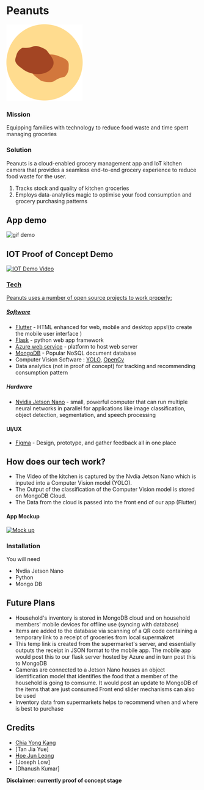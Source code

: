 # Peanuts

<img src = "./Assets/peanutLogo.png" title = "Peanut" width="200" height="200"/>

### Mission
Equipping families with technology to reduce food waste and time spent managing groceries

### Solution

Peanuts is a cloud-enabled grocery management app and IoT kitchen camera that provides a seamless end-to-end grocery experience to reduce food waste for the user.

  1. Tracks stock and quality of kitchen groceries
  2. Employs data-analytics magic to optimise your food consumption and grocery purchasing patterns


## App demo

<img src = "./Assets/foodapp.gif" title = "gif demo" height="480"/>


## IOT Proof of Concept Demo

<a href = "https://youtu.be/5LCXWCDCLPI?t=70" target="_blank"><img src = "https://i.imgur.com/NCkj6A4.png" title = "IOT Demo Video" height="300"/>

### Tech

Peanuts uses a number of open source projects to work properly:

##### Software
* [Flutter](https://flutter.dev/) - HTML enhanced for web, mobile and desktop apps!(to create the mobile user interface )
* [Flask](https://flask.palletsprojects.com/en/1.1.x/) - python web app framework
* [Azure web service](https://azure.microsoft.com/en-us/services/app-service/web/) - platform to host web server
* [MongoDB](https://www.mongodb.com/) - Popular NoSQL document database
* Computer Vision Software : [YOLO](https://github.com/AlexeyAB/darknet), [OpenCv](https://opencv.org/)
* Data analytics (not in proof of concept) for tracking and recommending consumption pattern

##### Hardware
* [Nvidia Jetson Nano](https://developer.nvidia.com/embedded/jetson-nano-developer-kit) - small, powerful computer that can run multiple neural networks in parallel for applications like image classification, object detection, segmentation, and speech processing

#### UI/UX
* [Figma](https://www.figma.com) - Design, prototype, and gather feedback all in one place

## How does our tech work?
- The Video of the kitchen is captured by the Nvdia Jetson Nano which is inputed into a Computer Vision model (YOLO).
- The Output of the classification of the Computer Vision model is stored on MongoDB Cloud.
- The Data from the cloud is passed into the front end of our app (Flutter)


#### App Mockup
[![Mock up](https://prototypr.gumlet.com/wp-content/uploads/2020/03/www_figma_com_logo.png?w=70&dpr=2.6)](https://www.figma.com/file/qZsXa4wuyLhiAXG0lgX1pY/JunctionXAsia?node-id=0%3A1 "Mock up")

### Installation
You will need
* Nvdia Jetson Nano
* Python
* Mongo DB


## Future Plans
- Household's inventory is stored in MongoDB cloud and on household members' mobile devices for offline use (syncing with database)
- Items are added to the database via scanning of a QR code containing a temporary link to a receipt of groceries from local supermakret
- This temp link is created from the supermarket's server, and essentially outputs the receipt in JSON format to the mobile app. The mobile app would post this to our flask server hosted by Azure and in turn post this to MongoDB
- Cameras are connected to a Jetson Nano houses an object identification model that identifies the food that a member of the household is going to comsume. It would post an update to MongoDB of the items that are just consumed Front end slider mechanisms can also be used
- Inventory data from supermarkets helps to recommend when and where is best to purchase

## Credits
- [Chia Yong Kang](https://github.com/ExtremelySunnyYK)
- [Tan Jia Yue]
- [Hoe Jun Leong](https://github.com/hjunleon1999)
- [Joseph Low]
- [Dhanush Kumar]

[//]: # (These are reference links used in the body of this note and get stripped out when the markdown processor does its job. There is no need to format nicely because it shouldn't be seen. Thanks SO - http://stackoverflow.com/questions/4823468/store-comments-in-markdown-syntax)


   [dill]: <https://github.com/joemccann/dillinger>
   [git-repo-url]: <https://github.com/joemccann/dillinger.git>
   [john gruber]: <http://daringfireball.net>
   [df1]: <http://daringfireball.net/projects/markdown/>
   [markdown-it]: <https://github.com/markdown-it/markdown-it>
   [Ace Editor]: <http://ace.ajax.org>
   [node.js]: <http://nodejs.org>
   [Twitter Bootstrap]: <http://twitter.github.com/bootstrap/>
   [jQuery]: <http://jquery.com>
   [@tjholowaychuk]: <http://twitter.com/tjholowaychuk>
   [express]: <http://expressjs.com>
   [AngularJS]: <http://angularjs.org>
   [Gulp]: <http://gulpjs.com>

   [PlDb]: <https://github.com/joemccann/dillinger/tree/master/plugins/dropbox/README.md>
   [PlGh]: <https://github.com/joemccann/dillinger/tree/master/plugins/github/README.md>
   [PlGd]: <https://github.com/joemccann/dillinger/tree/master/plugins/googledrive/README.md>
   [PlOd]: <https://github.com/joemccann/dillinger/tree/master/plugins/onedrive/README.md>
   [PlMe]: <https://github.com/joemccann/dillinger/tree/master/plugins/medium/README.md>
   [PlGa]: <https://github.com/RahulHP/dillinger/blob/master/plugins/googleanalytics/README.md>

**Disclaimer: currently proof of concept stage**

  
